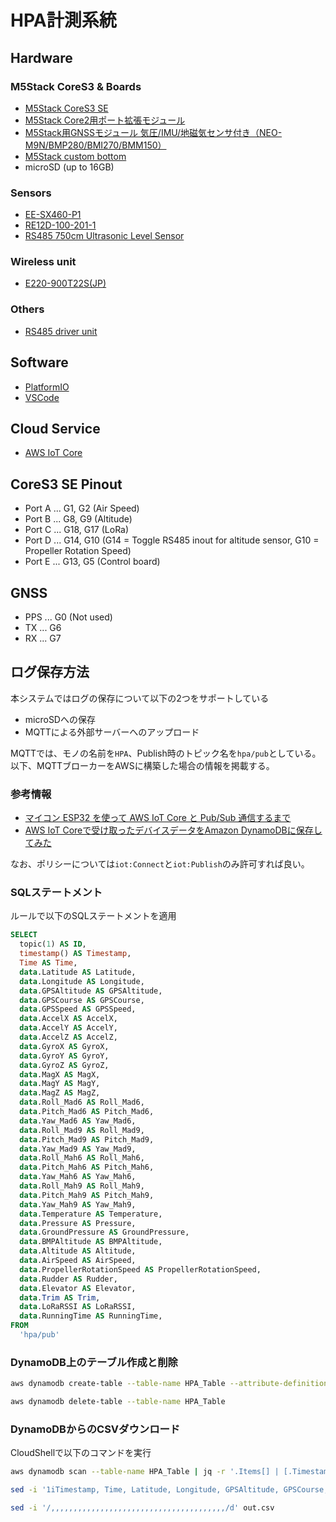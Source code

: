 # HPA計測系統

## Hardware

### M5Stack CoreS3 & Boards

* [M5Stack CoreS3 SE](https://www.switch-science.com/products/9690)
* [M5Stack Core2用ポート拡張モジュール](https://www.switch-science.com/products/8308)
* [M5Stack用GNSSモジュール 気圧/IMU/地磁気センサ付き（NEO-M9N/BMP280/BMI270/BMM150）](https://www.switch-science.com/products/9276?_pos=2&_sid=b1554245d&_ss=r)
* [M5Stack custom bottom](https://github.com/xoseperez/m5stack-rfm95/blob/master/enclosure/m5stack-rfm95-bottom-v2.stl)
* microSD (up to 16GB)

### Sensors

* [EE-SX460-P1](https://www.fa.omron.co.jp/products/family/3605)
* [RE12D-100-201-1](https://www.nidec-components.com/j/product/detail/00000062)
* [RS485 750cm Ultrasonic Level Sensor](https://www.seeedstudio.com/RS485-750cm-Ultrasonic-Level-Sensor-p-5587.html)

### Wireless unit

* [E220-900T22S(JP)](https://dragon-torch.tech/rf-modules/lora/e220-900t22s-jp)

### Others

* [RS485 driver unit](https://github.com/21km43/UART-RS485)

## Software

* [PlatformIO](https://platformio.org)
* [VSCode](https://code.visualstudio.com)

## Cloud Service

* [AWS IoT Core](https://aws.amazon.com/jp/iot-core)

## CoreS3 SE Pinout

* Port A ... G1, G2 (Air Speed)
* Port B ... G8, G9 (Altitude)
* Port C ... G18, G17 (LoRa)
* Port D ... G14, G10 (G14 = Toggle RS485 inout for altitude sensor, G10 = Propeller Rotation Speed)
* Port E ... G13, G5 (Control board)

## GNSS

* PPS ... G0 (Not used)
* TX ... G6
* RX ... G7

## ログ保存方法

本システムではログの保存について以下の2つをサポートしている

- microSDへの保存
- MQTTによる外部サーバーへのアップロード

MQTTでは、モノの名前を`HPA`、Publish時のトピック名を`hpa/pub`としている。以下、MQTTブローカーをAWSに構築した場合の情報を掲載する。

### 参考情報

- [マイコン ESP32 を使って AWS IoT Core と Pub/Sub 通信するまで](https://dev.classmethod.jp/articles/esp32-aws-iot-pubsub-basic)
- [AWS IoT Coreで受け取ったデバイスデータをAmazon DynamoDBに保存してみた](https://dev.classmethod.jp/articles/saving-device-data-from-iot-core-to-dynamodb)

なお、ポリシーについては`iot:Connect`と`iot:Publish`のみ許可すれば良い。

### SQLステートメント

ルールで以下のSQLステートメントを適用

```sql
SELECT
  topic(1) AS ID,
  timestamp() AS Timestamp,
  Time AS Time,
  data.Latitude AS Latitude,
  data.Longitude AS Longitude,
  data.GPSAltitude AS GPSAltitude,
  data.GPSCourse AS GPSCourse,
  data.GPSSpeed AS GPSSpeed,
  data.AccelX AS AccelX,
  data.AccelY AS AccelY,
  data.AccelZ AS AccelZ,
  data.GyroX AS GyroX,
  data.GyroY AS GyroY,
  data.GyroZ AS GyroZ,
  data.MagX AS MagX,
  data.MagY AS MagY,
  data.MagZ AS MagZ,
  data.Roll_Mad6 AS Roll_Mad6,
  data.Pitch_Mad6 AS Pitch_Mad6,
  data.Yaw_Mad6 AS Yaw_Mad6,
  data.Roll_Mad9 AS Roll_Mad9,
  data.Pitch_Mad9 AS Pitch_Mad9,
  data.Yaw_Mad9 AS Yaw_Mad9,
  data.Roll_Mah6 AS Roll_Mah6,
  data.Pitch_Mah6 AS Pitch_Mah6,
  data.Yaw_Mah6 AS Yaw_Mah6,
  data.Roll_Mah9 AS Roll_Mah9,
  data.Pitch_Mah9 AS Pitch_Mah9,
  data.Yaw_Mah9 AS Yaw_Mah9,
  data.Temperature AS Temperature,
  data.Pressure AS Pressure,
  data.GroundPressure AS GroundPressure,
  data.BMPAltitude AS BMPAltitude,
  data.Altitude AS Altitude,
  data.AirSpeed AS AirSpeed,
  data.PropellerRotationSpeed AS PropellerRotationSpeed,
  data.Rudder AS Rudder,
  data.Elevator AS Elevator,
  data.Trim AS Trim,
  data.LoRaRSSI AS LoRaRSSI,
  data.RunningTime AS RunningTime,
FROM
  'hpa/pub'
```

### DynamoDB上のテーブル作成と削除

```bash
aws dynamodb create-table --table-name HPA_Table --attribute-definitions AttributeName=ID,AttributeType=S AttributeName=Timestamp,AttributeType=N --key-schema AttributeName=ID,KeyType=HASH AttributeName=Timestamp,KeyType=RANGE --billing-mode PAY_PER_REQUEST --table-class STANDARD

aws dynamodb delete-table --table-name HPA_Table
```

### DynamoDBからのCSVダウンロード

CloudShellで以下のコマンドを実行

```bash
aws dynamodb scan --table-name HPA_Table | jq -r '.Items[] | [.Timestamp.N, .Time.S, .Latitude.N, .Longitude.N, .GPSAltitude.N, .GPSCourse.N, .GPSSpeed.N, .AccelX.N, .AccelY.N, .AccelZ.N, .GyroX.N, .GyroY.N, .GyroZ.N, .MagX.N, .MagY.N, .MagZ.N, .Roll_Mad6.N, .Pitch_Mad6.N, .Yaw_Mad6.N, .Roll_Mad9.N, .Pitch_Mad9.N, .Yaw_Mad9.N, .Roll_Mah6.N, .Pitch_Mah6.N, .Yaw_Mah6.N, .Roll_Mah9.N, .Pitch_Mah9.N, .Yaw_Mah9.N, .Temperature.N, .Pressure.N, .GroundPressure.N, .BMPAltitude.N, .Altitude.N, .AirSpeed.N, .PropellerRotationSpeed.N, .Rudder.N, .Elevator.N, .Trim.N, .LoRaRSSI.N, .RunningTime.N] | @csv' >> out.csv

sed -i '1iTimestamp, Time, Latitude, Longitude, GPSAltitude, GPSCourse, GPSSpeed, AccelX, AccelY, AccelZ, GyroX, GyroY, GyroZ, MagX, MagY, MagZ, Roll_Mad6, Pitch_Mad6, Yaw_Mad6, Roll_Mad9, Pitch_Mad9, Yaw_Mad9, Roll_Mah6, Pitch_Mah6, Yaw_Mah6, Roll_Mah9, Pitch_Mah9, Yaw_Mah9, Temperature, Pressure, GroundPressure, BMPAltitude, Altitude, AirSpeed, PropellerRotationSpeed, Rudder, Elevator, Trim, LoRaRSSI, RunningTime' out.csv

sed -i '/,,,,,,,,,,,,,,,,,,,,,,,,,,,,,,,,,,,,,,,/d' out.csv
```
